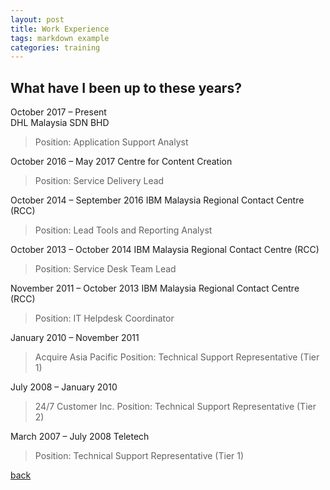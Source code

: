 ```yaml
---
layout: post
title: Work Experience
tags: markdown example
categories: training
---
```


## What have I been up to these years?

October 2017 – Present\
DHL Malaysia SDN BHD
>Position: Application Support Analyst

October 2016 – May 2017
Centre for Content Creation
>Position: Service Delivery Lead

October 2014 – September 2016
IBM Malaysia Regional Contact Centre (RCC)
>Position: Lead Tools and Reporting Analyst

October 2013 – October 2014
IBM Malaysia Regional Contact Centre (RCC)
>Position: Service Desk Team Lead

November 2011 – October 2013
IBM Malaysia Regional Contact Centre (RCC)
>Position: IT Helpdesk Coordinator

January 2010 – November 2011
>Acquire Asia Pacific
Position: Technical Support Representative (Tier 1)

July 2008 – January 2010
>24/7 Customer Inc.
Position: Technical Support Representative (Tier 2)

March 2007 – July 2008
Teletech
>Position: Technical Support Representative (Tier 1)



[back](https://eisach.github.io/eisach2/)
